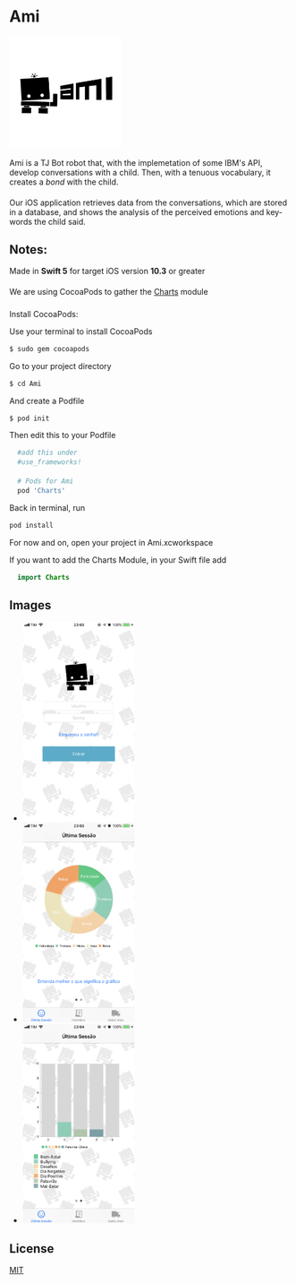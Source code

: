 # Ami
<img src="Ami/Extra/Assets.xcassets/amiLogoBlackAlpha.imageset/output-onlinepngtools.png" width="200" height="200">

Ami is a TJ Bot robot that, with the implemetation of some IBM's API, develop conversations with a child.
Then, with a tenuous vocabulary, it creates a _bond_ with the child.
####
Our iOS application retrieves data from the conversations, which are stored in a database, and shows the analysis of the perceived emotions and key-words the child said.

## Notes:
Made in **Swift 5** for  target iOS version **10.3** or greater
####
We are using CocoaPods to gather the [Charts](https://github.com/danielgindi/Charts) module
###
Install CocoaPods:

Use your terminal to install CocoaPods

```bash
$ sudo gem cocoapods
```

Go to your project directory

```bash
$ cd Ami
```

And create a Podfile

```bash
$ pod init
```

Then edit this to your Podfile 

```ruby
  #add this under
  #use_frameworks!
  
  # Pods for Ami
  pod 'Charts'
```

Back in terminal, run

```bash
pod install
```

For now and on, open your project in Ami.xcworkspace

If you want to add the Charts Module, in your Swift file add

```swift
  import Charts
```

## Images

<ul>
  <li>
    <img src="Ami Images/loginAmi.PNG" width="200" height="356">
  </li>
  <li>
    <img src="Ami Images/graphEmotions.PNG" width="200" height="356">
  </li>
  <li>
    <img src="Ami Images/graphWords.PNG" width="200" height="356">
  </li>
</ul>  

## License
[MIT](https://choosealicense.com/licenses/mit/)
